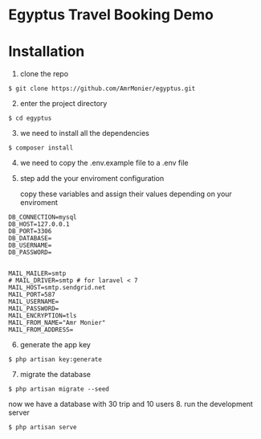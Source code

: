 # Egyptus Travel Booking Demo

# Installation

1. clone the repo
```
$ git clone https://github.com/AmrMonier/egyptus.git
```

2. enter the project directory
```
$ cd egyptus
```

3. we need to install all the dependencies
```
$ composer install
```
4. we need to copy the .env.example file to a .env file

5. step add the your enviroment configuration
   
   copy these variables and assign their values depending on your enviroment
```
DB_CONNECTION=mysql
DB_HOST=127.0.0.1
DB_PORT=3306
DB_DATABASE=
DB_USERNAME=
DB_PASSWORD=


MAIL_MAILER=smtp
# MAIL_DRIVER=smtp # for laravel < 7
MAIL_HOST=smtp.sendgrid.net
MAIL_PORT=587
MAIL_USERNAME=
MAIL_PASSWORD=
MAIL_ENCRYPTION=tls
MAIL_FROM_NAME="Amr Monier"
MAIL_FROM_ADDRESS=
```

6. generate the app key
```
$ php artisan key:generate
```
7. migrate the database
```
$ php artisan migrate --seed
```
now we have a database with 30 trip and 10 users
8. run the development server
```
$ php artisan serve
```
